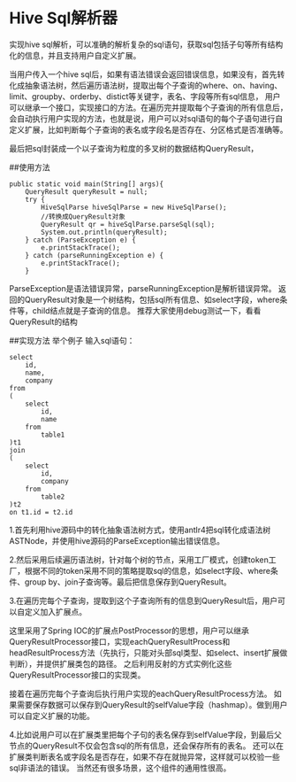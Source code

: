 # Hive Sql解析器

实现hive sql解析，可以准确的解析复杂的sql语句，获取sql包括子句等所有结构化的信息，并且支持用户自定义扩展。

当用户传入一个hive sql后，如果有语法错误会返回错误信息，如果没有，首先转化成抽象语法树，然后遍历语法树，提取出每个子查询的where、on、having、limit、groupby、orderby、distict等关键字，表名、字段等所有sql信息， 用户可以继承一个接口，实现接口的方法。在遍历完并提取每个子查询的所有信息后，会自动执行用户实现的方法，也就是说，用户可以对sql语句的每个子语句进行自定义扩展，比如判断每个子查询的表名或字段名是否存在、分区格式是否准确等。

最后把sql封装成一个以子查询为粒度的多叉树的数据结构QueryResult，

##使用方法

    public static void main(String[] args){
        QueryResult queryResult = null;
        try {
            HiveSqlParse hiveSqlParse = new HiveSqlParse();
            //转换成QueryResult对象
            QueryResult qr = hiveSqlParse.parseSql(sql);
            System.out.println(queryResult);
        } catch (ParseException e) {
            e.printStackTrace();
        } catch (parseRunningException e) {
            e.printStackTrace();
        }

ParseException是语法错误异常，parseRunningException是解析错误异常。
返回的QueryResult对象是一个树结构，包括sql所有信息、如select字段，where条件等，child结点就是子查询的信息。
推荐大家使用debug测试一下，看看QueryResult的结构

##实现方法
举个例子 输入sql语句：


    select 
        id,
        name,
        company 
    from 
    ( 
        select 
            id,
            name 
        from 
            table1 
    )t1 
    join 
    ( 
        select 
            id,
            company 
        from 
            table2 
    )t2 
    on t1.id = t2.id


1.首先利用hive源码中的转化抽象语法树方式，使用antlr4把sql转化成语法树ASTNode，并使用hive源码的ParseException输出错误信息。

2.然后采用后续遍历语法树，针对每个树的节点，采用工厂模式，创建token工厂，根据不同的token采用不同的策略提取sql的信息，如select字段、where条件、group by、join子查询等。最后把信息保存到QueryResult。

3.在遍历完每个子查询，提取到这个子查询所有的信息到QueryResult后，用户可以自定义加入扩展点。

这里采用了Spring IOC的扩展点PostProcessor的思想，用户可以继承QueryResultProcessor接口，实现eachQueryResultProcess和headResultProcess方法（先执行，只能对头部sql类型、如select、insert扩展做判断），并提供扩展类包的路径。 之后利用反射的方式实例化这些QueryResultProcessor接口的实现类。

接着在遍历完每个子查询后执行用户实现的eachQueryResultProcess方法。 如果需要保存数据可以保存到QueryResult的selfValue字段（hashmap）。做到用户可以自定义扩展的功能。

4.比如说用户可以在扩展类里把每个子句的表名保存到selfValue字段，到最后父节点的QueryResult不仅会包含sql的所有信息，还会保存所有的表名。 还可以在扩展类判断表名或字段名是否存在，如果不存在就抛异常，这样就可以校验一些sql非语法的错误。 当然还有很多场景，这个组件的通用性很高。
